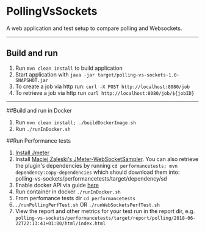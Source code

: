 # PollingVsSockets

A web application and test setup to compare polling and Websockets. 

---

## Build and run

1. Run `mvn clean install` to build application
2. Start application with `java -jar target/polling-vs-sockets-1.0-SNAPSHOT.jar`
3. To create a job via http run: `curl -X POST http://localhost:8080/job`
4. To retrieve a job via http run `curl http://localhost:8080/job/${jobID}`
---

##Build and run in Docker 

1. Run `mvn clean install; ./buildDockerImage.sh`
2. Run `./runInDocker.sh`

##Run Performance tests

1. [Install Jmeter](https://jmeter.apache.org/download_jmeter.cgi)
2. Install [Maciej Zaleski's JMeter-WebSocketSampler](https://github.com/maciejzaleski/JMeter-WebSocketSampler/wiki).  You can also retrieve the plugin's dependencies by running `cd performancetests; mvn dependency:copy-dependencies` which should download them into: polling-vs-sockets/performancetests/target/dependency/sd 
3. Enable docker API via guide [here](https://www.ivankrizsan.se/2016/05/18/enabling-docker-remote-api-on-ubuntu-16-04/)
3. Run container in docker `./runInDocker.sh`
4. From perfomance tests dir `cd performancetests` 
5. `./runPollingPerfTest.sh` OR `./runWebSocketsPerfTest.sh`
6. View the report and other metrics for your test run in the report dir, e.g. `polling-vs-sockets/performancetests/target/report/polling/2018-06-22T22:13:41+01:00/html/index.html`
